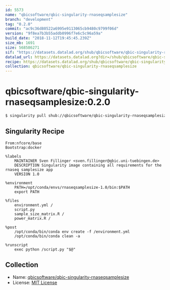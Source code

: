 ```yaml
---
id: 5573
name: "qbicsoftware/qbic-singularity-rnaseqsamplesize"
branch: "development"
tag: "0.2.0"
commit: "ac9c36d80522a6995e9113065cb9480c9799f06d"
version: "9f8ea7b3b55addb0996f7e6c5c96a59a"
build_date: "2018-11-12T19:45:45.239Z"
size_mb: 1691
size: 568586271
sif: "https://datasets.datalad.org/shub/qbicsoftware/qbic-singularity-rnaseqsamplesize/0.2.0/2018-11-12-ac9c36d8-9f8ea7b3/9f8ea7b3b55addb0996f7e6c5c96a59a.simg"
datalad_url: https://datasets.datalad.org?dir=/shub/qbicsoftware/qbic-singularity-rnaseqsamplesize/0.2.0/2018-11-12-ac9c36d8-9f8ea7b3/
recipe: https://datasets.datalad.org/shub/qbicsoftware/qbic-singularity-rnaseqsamplesize/0.2.0/2018-11-12-ac9c36d8-9f8ea7b3/Singularity
collection: qbicsoftware/qbic-singularity-rnaseqsamplesize
---
```


# qbicsoftware/qbic-singularity-rnaseqsamplesize:0.2.0

```bash
$ singularity pull shub://qbicsoftware/qbic-singularity-rnaseqsamplesize:0.2.0
```

## Singularity Recipe

```singularity
From:nfcore/base
Bootstrap:docker

%labels
    MAINTAINER Sven Fillinger <sven.fillinger@qbic.uni-tuebingen.de>
    DESCRIPTION Singularity image containing all requirements for the rnaseq samplesize app
    VERSION 1.0

%environment
    PATH=/opt/conda/envs/rnaseqsamplesize-1.0/bin:$PATH
    export PATH

%files
    environment.yml /
    script.py
    sample_size_matrix.R /
    power_matrix.R /

%post
    /opt/conda/bin/conda env create -f /environment.yml
    /opt/conda/bin/conda clean -a

%runscript
    exec python /script.py "$@"
```

## Collection

 - Name: [qbicsoftware/qbic-singularity-rnaseqsamplesize](https://github.com/qbicsoftware/qbic-singularity-rnaseqsamplesize)
 - License: [MIT License](https://api.github.com/licenses/mit)


